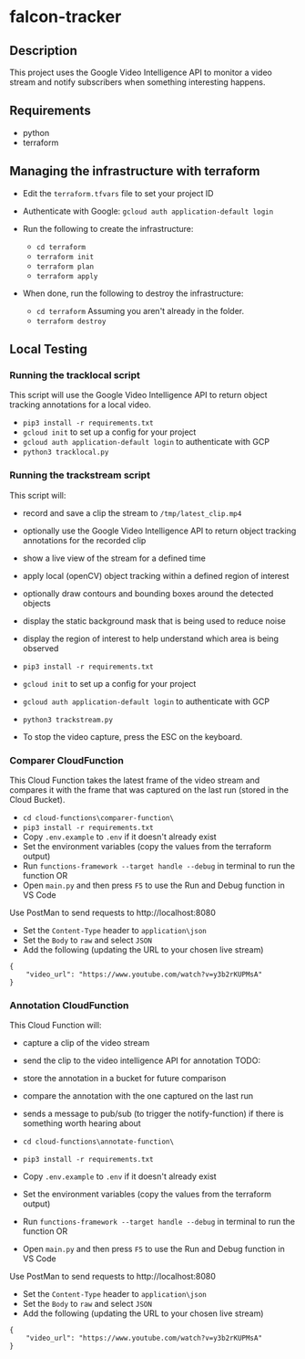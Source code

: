 # falcon-tracker

## Description

This project uses the Google Video Intelligence API to monitor a video stream and notify subscribers when something interesting happens.

## Requirements
- python
- terraform

## Managing the infrastructure with terraform
- Edit the `terraform.tfvars` file to set your project ID
- Authenticate with Google: `gcloud auth application-default login`
- Run the following to create the infrastructure:
    - `cd terraform`
    - `terraform init`
    - `terraform plan`
    - `terraform apply`

- When done, run the following to destroy the infrastructure:
    - `cd terraform` Assuming you aren't already in the folder.
    - `terraform destroy`


## Local Testing

### Running the tracklocal script

This script will use the Google Video Intelligence API to return object tracking annotations for a local video. 

- `pip3 install -r requirements.txt`
- `gcloud init` to set up a config for your project
- `gcloud auth application-default login` to authenticate with GCP
- `python3 tracklocal.py`

### Running the trackstream script

This script will:
- record and save a clip the stream to `/tmp/latest_clip.mp4`
- optionally use the Google Video Intelligence API to return object tracking annotations for the recorded clip 
- show a live view of the stream for a defined time
- apply local (openCV) object tracking within a defined region of interest
- optionally draw contours and bounding boxes around the detected objects
- display the static background mask that is being used to reduce noise
- display the region of interest to help understand which area is being observed


- `pip3 install -r requirements.txt`
- `gcloud init` to set up a config for your project
- `gcloud auth application-default login` to authenticate with GCP
- `python3 trackstream.py`
- To stop the video capture, press the ESC on the keyboard.

### Comparer CloudFunction

This Cloud Function takes the latest frame of the video stream and compares it with the frame that was captured on the last run (stored in the Cloud Bucket).

- `cd cloud-functions\comparer-function\`
- `pip3 install -r requirements.txt`
- Copy `.env.example` to `.env` if it doesn't already exist
- Set the environment variables (copy the values from the terraform output)
- Run `functions-framework --target handle --debug` in terminal to run the function
OR
- Open `main.py` and then press `F5` to use the Run and Debug function in VS Code

Use PostMan to send requests to http://localhost:8080
- Set the `Content-Type` header to `application\json`
- Set the `Body` to `raw` and select `JSON`
- Add the following (updating the URL to your chosen live stream)

```
{
    "video_url": "https://www.youtube.com/watch?v=y3b2rKUPMsA"
}
```

### Annotation CloudFunction

This Cloud Function will:
- capture a clip of the video stream
- send the clip to the video intelligence API for annotation
TODO:
- store the annotation in a bucket for future comparison
- compare the annotation with the one captured on the last run
- sends a message to pub/sub (to trigger the notify-function) if there is something worth hearing about

- `cd cloud-functions\annotate-function\`
- `pip3 install -r requirements.txt`
- Copy `.env.example` to `.env` if it doesn't already exist
- Set the environment variables (copy the values from the terraform output)
- Run `functions-framework --target handle --debug` in terminal to run the function
OR
- Open `main.py` and then press `F5` to use the Run and Debug function in VS Code

Use PostMan to send requests to http://localhost:8080
- Set the `Content-Type` header to `application\json`
- Set the `Body` to `raw` and select `JSON`
- Add the following (updating the URL to your chosen live stream)

```
{
    "video_url": "https://www.youtube.com/watch?v=y3b2rKUPMsA"
}
```

